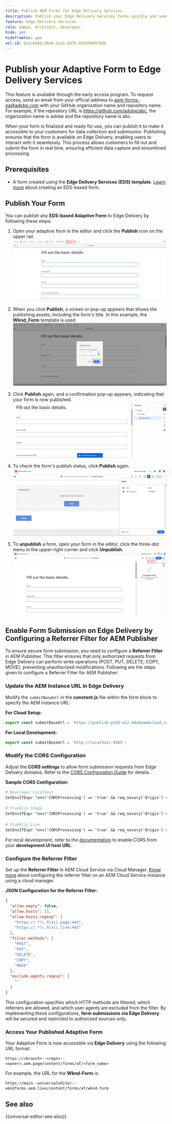 ```yaml
---
title: Publish AEM Forms for Edge Delivery Services.
description: Publish your Edge Delivery Services forms quickly and seamlessly.
feature: Edge Delivery Services
role: Admin, Architect, Developer
hide: yes
hidefromtoc: yes
exl-id: ba1c608d-36e9-4ca1-b87b-0d1094d978db
---
```

# Publish your Adaptive Form to Edge Delivery Services

<span class="preview"> This feature is available through the early access program. To request access, send an email from your official address to <a href="mailto:aem-forms-ea@adobe.com">aem-forms-ea@adobe.com</a> with your GitHub organization name and repository name. For example, if the repository URL is https://github.com/adobe/abc, the organization name is adobe and the repository name is abc.</span> 


When your form is finalized and ready for use, you can publish it to make it accessible to your customers for data collection and submission. Publishing ensures that the form is available on Edge Delivery, enabling users to interact with it seamlessly. This process allows customers to fill out and submit the form in real time, ensuring efficient data capture and streamlined processing.

## Prerequisites

* A form created using the **Edge Delivery Services (EDS) template**. [Learn more](/help/edge/docs/forms/universal-editor/getting-started-universal-editor.md) about creating an EDS-based form.

## Publish Your Form

You can publish any **EDS-based Adaptive Form** to Edge Delivery by following these steps:

  <!--1. Select the **Adaptive Form** that you want to publish and click the **Edit** ![edit icon](/help/forms/assets/edit.svg) icon.
   ![Select EDS-Based Form](/help/forms/assets/select-eds-based-form.png)-->

1. Open your adaptive form in the editor and click the **Publish** icon on the upper rail.
   ![Click Publish](/help/forms/assets/publish-icon-eds-form.png)

1. When you click **Publish**, a screen or pop-up appears that shows the publishing assets, including the form's title. In this example, the **Wknd_Form** template is used.
    ![On Click Publish](/help/forms/assets/on-click-publish.png)

1. Click **Publish** again, and a confirmation pop-up appears, indicating that your form is now published.
   ![Publish Success](/help/forms/assets/publish-success.png)

1. To check the form's publish status, click **Publish** again.
   ![Publish Status](/help/forms/assets/publish-status.png)

1. To **unpublish** a form, open your form in the editor, click the three-dot menu in the upper-right corner and click **Unpublish**.
![Unpublish](/help/forms/assets/unpublish--form.png)

## Enable Form Submission on Edge Delivery by Configuring a Referrer Filter for AEM Publisher

To ensure secure form submission, you need to configure a **Referrer Filter** in AEM Publisher. This filter ensures that only authorized requests from Edge Delivery can perform write operations (POST, PUT, DELETE, COPY, MOVE), preventing unauthorized modifications. Following are the steps given to configure a Referrer Filter for AEM Publisher:

### Update the AEM Instance URL in Edge Delivery

Modify the `submitBaseUrl` in the **constant.js** file within the form block to specify the AEM instance URL:

  **For Cloud Setup:**
  ```js
  export const submitBaseUrl = 'https://publish-p120-e12.adobeaemcloud.com';
  ```
**For Local Development:**
  ```js
  export const submitBaseUrl = 'http://localhost:4503';
  ```

### Modify the CORS Configuration

  Adjust the **CORS settings** to allow form submission requests from Edge Delivery domains. Refer to the [CORS Configuration Guide](https://experienceleague.adobe.com/en/docs/experience-manager-learn/getting-started-with-aem-headless/deployments/configurations/cors) for details.

 **Sample CORS Configuration:**
```apache
# Developer Localhost
SetEnvIfExpr "env('CORSProcessing') == 'true' && req_novary('Origin') =~ m#(http://localhost(:\d+)?$)#" CORSTrusted=true

# Franklin Stage
SetEnvIfExpr "env('CORSProcessing') == 'true' && req_novary('Origin') =~ m#(https://.*\.hlx\.page$)#" CORSTrusted=true  

# Franklin Live
SetEnvIfExpr "env('CORSProcessing') == 'true' && req_novary('Origin') =~ m#(https://.*\.hlx\.live$)#" CORSTrusted=true
```
For local development, refer to the [documentation](https://experienceleague.adobe.com/en/docs/experience-manager-cloud-service/content/headless/deployment/referrer-filter) to enable CORS from your **development UI host URL**.

### Configure the Referrer Filter

Set up the **Referrer Filter** in AEM Cloud Service via Cloud Manager. [Know more](https://experienceleague.adobe.com/en/docs/experience-manager-learn/foundation/security/understand-cross-origin-resource-sharing) about configuring the referrer filter on an AEM Cloud Service instance using a cloud manager.

**JSON Configuration for the Referrer Filter:**
```json
{
  "allow.empty": false,
  "allow.hosts": [],
  "allow.hosts.regexp": [
    "https://.*\\.hlx\\.page:443",
    "https://.*\\.hlx\\.live:443"
  ],
  "filter.methods": [
    "POST",
    "PUT",
    "DELETE",
    "COPY",
    "MOVE"
  ],
  "exclude.agents.regexp": [
    ""
  ]
}
```

This configuration specifies which HTTP methods are filtered, which referrers are allowed, and which user agents are excluded from the filter. By implementing these configurations, **form submissions via Edge Delivery** will be secured and restricted to authorized sources only.

### Access Your Published Adaptive Form

Your Adaptive Form is now accessible via **Edge Delivery** using the following URL format:

```
https://<branch>--<repo>--<owner>.aem.page/content/forms/af/<form_name>
```

For example, the URL for the **Wknd-Form** is:
```
https://main--universaleditor--wkndforms.aem.live/content/forms/af/wknd-form
```


## See also

{{universal-editor-see-also}}

